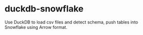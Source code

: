 # duckdb-snowflake

Use DuckDB to load csv files and detect schema, push tables into Snowflake using Arrow format.

